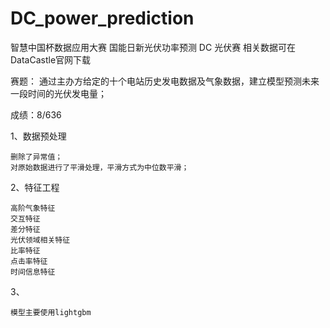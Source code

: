 # DC_power_prediction
智慧中国杯数据应用大赛 国能日新光伏功率预测
DC 光伏赛
相关数据可在DataCastle官网下载

赛题：
  通过主办方给定的十个电站历史发电数据及气象数据，建立模型预测未来一段时间的光伏发电量；
 
成绩：8/636
  
1、数据预处理

    删除了异常值；
    对原始数据进行了平滑处理，平滑方式为中位数平滑；

2、特征工程

    高阶气象特征
    交互特征
    差分特征
    光伏领域相关特征
    比率特征
    点击率特征
    时间信息特征
  
3、

    模型主要使用lightgbm
